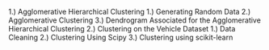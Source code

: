 1.) Agglomerative Hierarchical Clustering
    1.) Generating Random Data
    2.) Agglomerative Clustering
    3.) Dendrogram Associated for the Agglomerative Hierarchical Clustering
2.) Clustering on the Vehicle Dataset
    1.) Data Cleaning
    2.) Clustering Using Scipy
    3.) Clustering using scikit-learn
